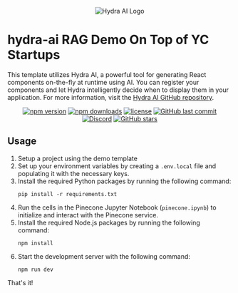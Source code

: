 <p align="center">
  <img src="https://github.com/michaelmagan/hydraai/raw/main/github-hydra-ai.png" alt="Hydra AI Logo">
</p>

# hydra-ai RAG Demo On Top of YC Startups

This template utilizes Hydra AI, a powerful tool for generating React components on-the-fly at runtime using AI. You can register your components and let Hydra intelligently decide when to display them in your application. For more information, visit the [Hydra AI GitHub repository](https://github.com/michaelmagan/hydraai/tree/main).

<p align="center">
  <a href="https://www.npmjs.com/package/hydra-ai"><img src="https://img.shields.io/npm/v/hydra-ai.svg" alt="npm version"></a>
  <a href="https://www.npmjs.com/package/hydra-ai"><img src="https://img.shields.io/npm/dm/hydra-ai.svg" alt="npm downloads"></a>
  <a href="https://github.com/michaelmagan/hydraai/blob/main/LICENSE"><img src="https://img.shields.io/github/license/michaelmagan/hydraai.svg" alt="license"></a>
  <a href="https://github.com/michaelmagan/hydraai/commits/main"><img src="https://img.shields.io/github/last-commit/michaelmagan/hydraai.svg" alt="GitHub last commit"></a>
  <a href="https://discord.gg/dJNvPEHth6"><img src="https://img.shields.io/discord/1251581895414911016?color=7289da&label=discord" alt="Discord"></a>
  <a href="https://github.com/michaelmagan/hydraai/stargazers"><img src="https://img.shields.io/github/stars/michaelmagan/hydraai.svg?style=social" alt="GitHub stars"></a>
</p>

## Usage

1. Setup a project using the demo template
2. Set up your environment variables by creating a `.env.local` file and populating it with the necessary keys.
3. Install the required Python packages by running the following command:
   ```
   pip install -r requirements.txt
   ```
4. Run the cells in the Pinecone Jupyter Notebook (`pinecone.ipynb`) to initialize and interact with the Pinecone service.
5. Install the required Node.js packages by running the following command:
   ```
   npm install
   ```
6. Start the development server with the following command:
   ```
   npm run dev
   ```

That's it!
